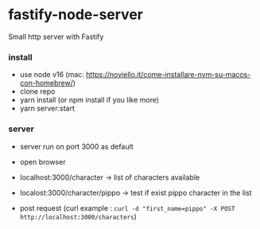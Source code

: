 # fastify-node-server
Small http server with Fastify


### install
 
 - use node v16 (mac: https://noviello.it/come-installare-nvm-su-macos-con-homebrew/)
 - clone repo
 - yarn install (or npm install if you like more)
 - yarn server:start


### server
 - server run on port 3000 as default
 - open browser 
 - localhost:3000/character -> list of characters available
 - localost:3000/character/pippo -> test if exist pippo character in the list



 - post request (curl example : `curl -d "first_name=pippo" -X POST http://localhost:3000/characters`)